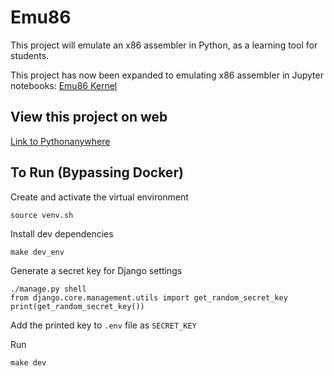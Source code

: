 # Emu86
This project will emulate an x86 assembler in Python, as a learning tool for students.

This project has now been expanded to emulating x86 assembler in Jupyter notebooks: [Emu86 Kernel](https://github.com/gcallah/Emu86/blob/master/kernels/README.md)

## View this project on web
[Link to Pythonanywhere](https://emu86.pythonanywhere.com)

## To Run (Bypassing Docker)
Create and activate the virtual environment
```
source venv.sh
```

Install dev dependencies
```
make dev_env
```

Generate a secret key for Django settings
```
./manage.py shell
from django.core.management.utils import get_random_secret_key
print(get_random_secret_key())
```
Add the printed key to `.env` file as `SECRET_KEY`

Run
```
make dev
```